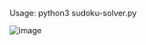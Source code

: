 Usage:
python3 sudoku-solver.py

![image](https://github.com/sriramgn/sudoku-solver/assets/37284204/f118c447-d2a4-4609-b617-4e2bf040b2e7)



